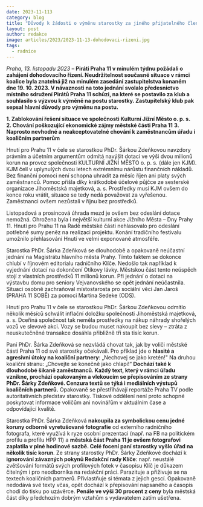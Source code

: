 ```yaml
---
date: 2023-11-113
category: blog
title: "Důvody k žádosti o výměnu starostky za jiného přijatelného člena ZMČ"
layout: post
author: redakce
image: articles/2023/2023-11-13-dohodovaci-rizeni.jpg
tags: 
  - radnice
---
```

*Praha, 13. listopadu 2023* – **Piráti Praha 11 v minulém týdnu požádali o zahájení dohodovacího řízení. Neudržitelnost současné situace v rámci koalice byla znatelná již na minulém zasedání zastupitelstva konaném dne 19. 10. 2023. V návaznosti na toto jednání svolalo předesnictvo místního sdružení Pirátů Praha 11 schůzi, na které se postavilo za klub a souhlasilo s výzvou k výměně na postu starostky. Zastupitelský klub pak sepsal hlavní důvody pro výměnu na postu.**


**1. Zablokování řešení situace ve společnosti Kulturní Jižní Město o. p. s.**
**2. Chování poškozující ekonomické zájmy městské části Praha 11**
**3. Naprosto nevhodné a neakceptovatelné chování k zaměstnancům úřadu i koaličním partnerům**

Hnutí pro Prahu 11 v čele se starostkou PhDr. Šárkou Zdeňkovou navzdory právním a účetním argumentům odmítá navýšit dotaci ve výši dvou milionů korun na provoz společnosti KULTURNÍ JIŽNÍ MĚSTO o. p. s. (dále jen KJM). KJM čelí v uplynulých dvou letech extrémnímu nárůstu finančních nákladů. Bez finanční pomoci není schopna uhradit za měsíc říjen ani platy svých zaměstnanců. Pomoc přišla díky krátkodobé účelové půjčce ze sesterské organizace Jihoměstská majetková, a. s. Prostředky musí KJM ovšem do konce roku vrátit, situace se tedy nedá považovat za vyřešenou. Zaměstnanci ovšem nezůstali v říjnu bez prostředků.

Listopadová a prosincová úhrada mezd je ovšem bez odeslání dotace nemožná. Ohrožena byla i největší kulturní akce Jižního Města – Dny Prahy 11. Hnutí pro Prahu 11 na Radě městské části nehlasovalo pro odeslání potřebné sumy peněz na realizaci projektu. Konání tradičního festivalu umožnilo přehlasování Hnutí ve velmi exponované atmosféře.

Starostka PhDr. Šárka Zdeňková se dlouhodobě a opakovaně neúčastní jednání na Magistrátu hlavního města Prahy. Tímto faktem se dokonce chlubí v říjnovém editorialu radničního Klíče. Nedošlo tak například k vyjednání dotací na dokončení Otíkovy lávky. Městskou část tento neúspěch stojí z vlastních prostředků 11 milionů korun. Při jednání o dotaci na výstavbu domu pro seniory Vejvanovského se opět jednání neúčastnila. Situaci osobně zachraňoval místostarosta pro sociální věci Jan Jaroš (PRAHA 11 SOBĚ) za pomoci Martina Sedeke (ODS).

Hnutí pro Prahu 11 v čele se starostkou PhDr. Šárkou Zdeňkovou odmítlo několik měsíců schválit inflační doložku společnosti Jihoměstská majetková, a. s. Dceřiná společnost tak neměla prostředky na nákup náhrady shořelých vozů ve slevové akci. Vozy se budou muset nakoupit bez slevy – ztráta z neuskutečněné transakce dosáhla přibližně tři sta tisíc korun.

Paní PhDr. Šárka Zdeňková se nezvládá chovat tak, jak by voliči městské části Praha 11 od své starostky očekávali. Pro příklad jde o **hlasité a agresivní útoky na koaliční partnery**: „Nechovej se jako kretén!" Na druhou koaliční stranu: „Chovejte se konečně jako chlapi!“ **Dochází také k dlouhodobé šikaně zaměstnanců. Každý text, který v rámci úřadu vznikne, prochází opakovaným a vlekoucím se přepisováním ze strany PhDr. Šárky Zdeňkové. Cenzura textů se týká i mediálních výstupů koaličních partnerů.** Opakovaně se přestříhávají reportáže Praha TV podle autoritativních představ starostky. Tiskové oddělení není proto schopné poskytovat informace voličům ani novinářům v aktuálním čase a odpovídající kvalitě. 

Starostka PhDr. Šárka Zdeňková **nakoupila za symbolickou cenu jedné koruny odborně vyretušované fotografie** od externího radničního fotografa, které využívá k ryze osobní prezentaci (např. na FB na politickém profilu a profilu HPP 11) a **městská část Praha 11 je ovšem fotografovi zaplatila v plné hodinové sazbě. Celé focení paní starostky vyšlo úřad na několik tisíc korun**. Ze strany starostky PhDr. Šárky Zdeňkové dochází k **ignorování závazných pokynů Redakční rady Klíče**: např. neustálé zvětšování formátů svých profilových fotek v časopisu Klíč je důkazem čitelným i pro neodborníka na redakční práci. Parazituje a přiživuje se na textech koaličních partnerů. Přivlastňuje si témata z jejich gescí. Opakovaně nedodává své texty včas, opět dochází k přepisování napsaného a časopis chodí do tisku po uzávěrce. **Penále ve výši 30 procent z ceny** byla městská část díky předchozím dobrým vztahům s vydavatelem zatím ušetřena.

